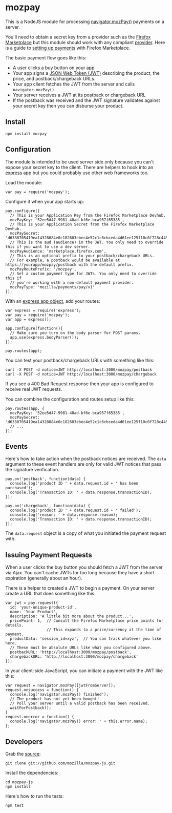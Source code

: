 # mozpay

This is a NodeJS module for processing
[navigator.mozPay()](https://wiki.mozilla.org/WebAPI/WebPayment) payments on a
server.

You'll need to obtain a secret key from a provider such as the
[Firefox Marketplace](https://marketplace.firefox.com/)
but this module should work with any compliant
[provider](https://wiki.mozilla.org/WebAPI/WebPaymentProvider).
Here is a guide to
[setting up payments](https://developer.mozilla.org/en-US/docs/Apps/Publishing/In-app_payments)
with Firefox Marketplace.

The basic payment flow goes like this:

* A user clicks a buy button on your app
* Your app signs a [JSON Web Token (JWT)](http://openid.net/specs/draft-jones-json-web-token-07.html)
  describing the product, the price, and postback/chargeback URLs.
* Your app client fetches the JWT from the server and calls `navigator.mozPay()`
* Your server receives a JWT at its postback or chargeback URL
* If the postback was received and the JWT signature validates against your secret
  key then you can disburse your product.

## Install

    npm install mozpay

## Configuration

The module is intended to be used server side only because you can't expose
your secret key to the client. There are helpers to hook into an
[express](http://expressjs.com/) app but you could probably use other web frameworks too.

Load the module:

    var pay = require('mozpay');

Configure it when your app starts up:

    pay.configure({
      // This is your Application Key from the Firefox Marketplace Devhub.
      mozPayKey: '52ee5d47-9981-40ad-bf6e-bca957f65385',
      // This is your Application Secret from the Firefox Marketplace Devhub.
      mozPaySecret: 'd6338705419ea14328084e0c182603ebec4e52c1c6cbceda4d61ee125f10c0f728c4451a4637e4e960b3293df8bb6ac5',
      // This is the aud (audience) in the JWT. You only need to override this if you want to use a dev server.
      mozPayAudience: 'marketplace.firefox.com',
      // This is an optional prefix to your postback/chargeback URLs.
      // For example, a postback would be available at https://yourapp/mozpay/postback with the default prefix.
      mozPayRoutePrefix: '/mozpay',
      // Set a custom payment type for JWTs. You only need to override this if
      // you're working with a non-default payment provider.
      mozPayType: 'mozilla/payments/pay/v1'
    });

With an [express app object](http://expressjs.com/api.html#express), add your routes:

    var express = require('express');
    var pay = require('mozpay');
    var app = express();

    app.configure(function(){
      // Make sure you turn on the body parser for POST params.
      app.use(express.bodyParser());
    });

    pay.routes(app);

You can test your postback/chargeback URLs with something like this:

    curl -X POST -d notice=JWT http://localhost:3000/mozpay/postback
    curl -X POST -d notice=JWT http://localhost:3000/mozpay/chargeback

If you see a 400 Bad Request response then your app is configured to receive
real JWT requests.

You can combine the configuration and routes setup like this:

    pay.routes(app, {
      mozPayKey: '52ee5d47-9981-40ad-bf6e-bca957f65385',
      mozPaySecret: 'd6338705419ea14328084e0c182603ebec4e52c1c6cbceda4d61ee125f10c0f728c4451a4637e4e960b3293df8bb6ac5',
      // ...
    });

## Events

Here's how to take action when the postback notices are
received. The ``data`` argument to these event handlers are only for valid JWT
notices that pass the signature verification.

    pay.on('postback', function(data) {
      console.log('product ID ' + data.request.id + ' has been purchased');
      console.log('Transaction ID: ' + data.response.transactionID);
    });

    pay.on('chargeback', function(data) {
      console.log('product ID ' + data.request.id + ' failed');
      console.log('reason: ' + data.response.reason);
      console.log('Transaction ID: ' + data.response.transactionID);
    });

The ``data.request`` object is a copy of what you initiated the payment request
with.

## Issuing Payment Requests

When a user clicks the buy button you should fetch a JWT from the server via
Ajax. You can't cache JWTs for too long because they have a short expiration
(generally about an hour).

There is a helper to created a JWT to begin a payment.
On your server create a URL that does something like this:

    var jwt = pay.request({
      id: 'your-unique-product-id',
      name: 'Your Product',
      description: 'A little bit more about the product...',
      pricePoint: 1,  // Consult the Firefox Marketplace price points for details.
                      // This expands to a price/currency at the time of payment.
      productData: 'session_id=xyz',  // You can track whatever you like here.
      // These must be absolute URLs like what you configured above.
      postbackURL: 'http://localhost:3000/mozpay/postback',
      chargebackURL: 'http://localhost:3000/mozpay/chargeback'
    });

In your client-side JavaScript, you can initiate a payment with the JWT like
this:

    var request = navigator.mozPay([jwtFromServer]);
    request.onsuccess = function() {
      console.log('navigator.mozPay() finished');
      // The product has not yet been bought!
      // Poll your server until a valid postback has been received.
      waitForPostback();
    }
    request.onerror = function() {
      console.log('navigator.mozPay() error: ' + this.error.name);
    };

## Developers

Grab the [source](https://github.com/mozilla/mozpay-js):

    git clone git://github.com/mozilla/mozpay-js.git

Install the dependencies:

    cd mozpay-js
    npm install

Here's how to run the tests:

    npm test
